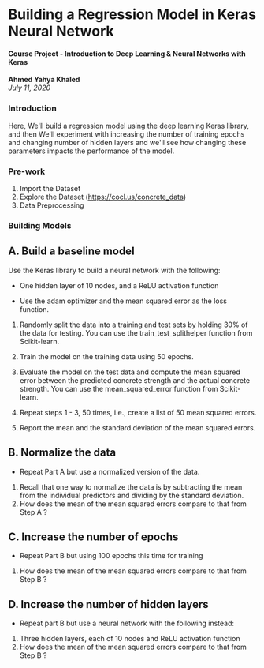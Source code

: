 # Building a Regression Model in Keras Neural Network

#### Course Project - Introduction to Deep Learning & Neural Networks with Keras
**Ahmed Yahya Khaled** \
*July 11, 2020*

### Introduction

Here, We'll build a regression model using the deep learning Keras library, and then We'll experiment with increasing the number of training epochs and changing number of hidden layers and we'll see how changing these parameters impacts the performance of the model.

### Pre-work

1. Import the Dataset
2. Explore the Dataset (https://cocl.us/concrete_data)
3. Data Preprocessing

### Building Models

## **A.** Build a baseline model

Use the Keras library to build a neural network with the following:

- One hidden layer of 10 nodes, and a ReLU activation function

- Use the adam optimizer and the mean squared error as the loss function.

1. Randomly split the data into a training and test sets by holding 30% of the data for testing. You can use the train_test_splithelper function from Scikit-learn.

2. Train the model on the training data using 50 epochs.

3. Evaluate the model on the test data and compute the mean squared error between the predicted concrete strength and the actual concrete strength. You can use the mean_squared_error function from Scikit-learn.

4. Repeat steps 1 - 3, 50 times, i.e., create a list of 50 mean squared errors.

5. Report the mean and the standard deviation of the mean squared errors.


## **B.** Normalize the data

 - Repeat Part A but use a normalized version of the data. 
 1. Recall that one way to normalize the data is by subtracting the mean from the individual predictors and dividing by the standard deviation.
 2. How does the mean of the mean squared errors compare to that from Step A ?
 
 
 ## C. Increase the number of epochs 

 - Repeat Part B but using 100 epochs this time for training
 1. How does the mean of the mean squared errors compare to that from Step B ?


## D. Increase the number of hidden layers 

 - Repeat part B but use a neural network with the following instead:
1.  Three hidden layers, each of 10 nodes and ReLU activation function
2.  How does the mean of the mean squared errors compare to that from Step B ?

